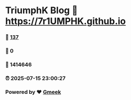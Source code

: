 # TriumphK Blog :link: https://7r1UMPHK.github.io 
### :page_facing_up: [137](https://7r1UMPHK.github.io/tag.html) 
### :speech_balloon: 0 
### :hibiscus: 1414646 
### :alarm_clock: 2025-07-15 23:00:27 
### Powered by :heart: [Gmeek](https://github.com/Meekdai/Gmeek)
